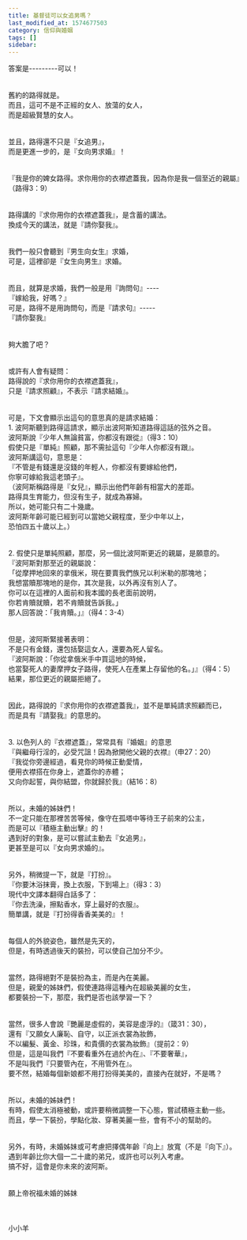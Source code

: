 ```yaml
---
title: 基督徒可以女追男嗎？
last_modified_at: 1574677503
category: 信仰與婚姻
tags: []
sidebar: 
---
```


<div>答案是---------可以！</div>
<div> </div>
<div> </div>
<div>舊約的路得就是。</div>
<div>而且，這可不是不正經的女人、放蕩的女人，</div>
<div>而是超級賢慧的女人。</div>
<div> </div>
<div> </div>
<div>並且，路得還不只是『女追男』，</div>
<div>而是更進一步的，是『女向男求婚』！</div>
<div> </div>
<div> </div>
<div>『我是你的婢女路得。求你用你的衣襟遮蓋我，因為你是我一個至近的親屬』</div>
<div>（路得3：9）</div>
<div> </div>
<div> </div>
<div>路得講的『求你用你的衣襟遮蓋我』，是含蓄的講法。</div>
<div>換成今天的講法，就是『請你娶我』。</div>
<div> </div>
<div> </div>
<div>我們一般只會聽到『男生向女生』求婚，</div>
<div>可是，這裡卻是『女生向男生』求婚。</div>
<div> </div>
<div> </div>
<div>而且，就算是求婚，我們一般是用『詢問句』----</div>
<div>『嫁給我，好嗎？』</div>
<div>可是，路得不是用詢問句，而是『請求句』-----</div>
<div>『請你娶我』</div>
<div> </div>
<div> </div>
<div>夠大膽了吧？</div>
<div> </div>
<div> </div>
<div>或許有人會有疑問：</div>
<div>路得說的『求你用你的衣襟遮蓋我』，</div>
<div>只是『請求照顧』，不表示『請求結婚』。</div>
<div> </div>
<div> </div>
<div>可是，下文會顯示出這句的意思真的是請求結婚：</div>
<div>1.<span style="white-space:pre"> </span>波阿斯聽到路得這請求，顯示出波阿斯知道路得這話的弦外之音。</div>
<div>波阿斯說『少年人無論貧富，你都沒有跟從』（得3：10）</div>
<div>假使只是『單純』照顧，那不需扯這句『少年人你都沒有跟』。</div>
<div>波阿斯講這句，意思是：</div>
<div>『不管是有錢還是沒錢的年輕人，你都沒有要嫁給他們，</div>
<div>你寧可嫁給我這老頭子』。</div>
<div>（波阿斯稱路得是『女兒』，顯示出他們年齡有相當大的差距。</div>
<div>路得具生育能力，但沒有生子，就成為寡婦。</div>
<div>所以，她可能只有二十幾歲。</div>
<div>波阿斯年齡可能已經到可以當她父親程度，至少中年以上，</div>
<div>恐怕四五十歲以上。）</div>
<div> </div>
<div> </div>
<div>2.<span style="white-space:pre"> </span>假使只是單純照顧，那麼，另一個比波阿斯更近的親屬，是願意的。</div>
<div>『波阿斯對那至近的親屬說：</div>
<div>「從摩押地回來的拿俄米，現在要賣我們族兄以利米勒的那塊地；</div>
<div>我想當贖那塊地的是你，其次是我，以外再沒有別人了。</div>
<div>你可以在這裡的人面前和我本國的長老面前說明，</div>
<div>你若肯贖就贖，若不肯贖就告訴我。」</div>
<div>那人回答說：「我肯贖。」』（得4：3-4）</div>
<div> </div>
<div> </div>
<div>但是，波阿斯緊接著表明：</div>
<div>不是只有金錢，還包括娶這女人，還要為死人留名。</div>
<div>『波阿斯說：「你從拿俄米手中買這地的時候，</div>
<div>也當娶死人的妻摩押女子路得，使死人在產業上存留他的名。」』（得4：5）</div>
<div>結果，那位更近的親屬拒絕了。</div>
<div> </div>
<div> </div>
<div>因此，路得說的『求你用你的衣襟遮蓋我』，並不是單純請求照顧而已，</div>
<div>而是具有『請娶我』的意思的。</div>
<div> </div>
<div> </div>
<div>3.<span style="white-space:pre"> </span>以色列人的『衣襟遮蓋』，常常具有『婚姻』的意思</div>
<div>『與繼母行淫的，必受咒詛！因為掀開他父親的衣襟』（申27：20）</div>
<div>『我從你旁邊經過，看見你的時候正動愛情，</div>
<div>便用衣襟搭在你身上，遮蓋你的赤體；</div>
<div>又向你起誓，與你結盟，你就歸於我』（結16：8）</div>
<div> </div>
<div> </div>
<div>所以，未婚的姊妹們！</div>
<div>不一定只能在那裡苦苦等候，像守在孤塔中等待王子前來的公主，</div>
<div>而是可以『積極主動出擊』的！</div>
<div>遇到好的對象，是可以嘗試主動去『女追男』，</div>
<div>更甚至是可以『女向男求婚的』。</div>
<div> </div>
<div> </div>
<div>另外，稍微提一下，就是『打扮』。</div>
<div>『你要沐浴抹膏，換上衣服，下到場上』（得3：3）</div>
<div>現代中文譯本翻得白話多了：</div>
<div>『你去洗澡，擦點香水，穿上最好的衣服』。</div>
<div>簡單講，就是『打扮得香香美美的』！</div>
<div> </div>
<div> </div>
<div>每個人的外貌姿色，雖然是先天的，</div>
<div>但是，有時透過後天的裝扮，可以使自己加分不少。</div>
<div> </div>
<div> </div>
<div>當然，路得絕對不是裝扮為主，而是內在美麗。</div>
<div>但是，親愛的姊妹們，假使連路得這種內在超級美麗的女生，</div>
<div>都要裝扮一下，那麼，我們是否也該學習一下？</div>
<div> </div>
<div> </div>
<div>當然，很多人會說『艷麗是虛假的，美容是虛浮的』（箴31：30），</div>
<div>還有『又願女人廉恥、自守，以正派衣裳為妝飾，</div>
<div>不以編髮、黃金、珍珠，和貴價的衣裳為妝飾』（提前2：9）</div>
<div>但是，這是叫我們『不要看重外在過於內在』、『不要奢華』，</div>
<div>不是叫我們『只要管內在，不用管外在』。</div>
<div>要不然，結婚每個新娘都不用打扮得美美的，直接內在就好，不是嗎？</div>
<div> </div>
<div> </div>
<div>所以，未婚的姊妹們！</div>
<div>有時，假使太消極被動，或許要稍微調整一下心態，嘗試積極主動一些。</div>
<div>而且，學一下裝扮，學點化妝、穿著美麗一些，會有不小的幫助的。</div>
<div> </div>
<div> </div>
<div>另外，有時，未婚姊妹或可考慮把擇偶年齡『向上』放寬（不是『向下』）。</div>
<div>遇到年齡比你大個一二十歲的弟兄，或許也可以列入考慮。</div>
<div>搞不好，這會是你未來的波阿斯。</div>
<div> </div>
<div> </div>
<div>願上帝祝福未婚的姊妹</div>
<div> </div>
<div> </div>
<div> </div>
<div>小小羊</div>
